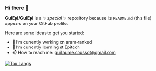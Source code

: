 ### Hi there 👋


**GuiEpi/GuiEpi** is a ✨ _special_ ✨ repository because its `README.md` (this file) appears on your GitHub profile.

Here are some ideas to get you started:

- 🔭 I’m currently working on aram-ranked
- 🌱 I’m currently learning at Epitech
- 📫 How to reach me: guillaume.coussot@gmail.com

[![Top Langs](https://github-readme-stats.vercel.app/api/top-langs/?username=GuiEpi&layout=compact)](https://github.com/anuraghazra/github-readme-stats)
